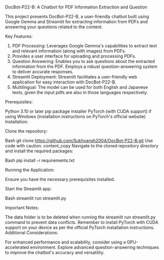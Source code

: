 DocBot-P22-B: A Chatbot for PDF Information Extraction and Question 

This project presents DocBot-P22-B, a user-friendly chatbot built using Google Gemma and Streamlit for extracting information from PDFs and answering your questions related to the content.

Key Features:

1. PDF Processing:
Leverages Google Gemma's capabilities to extract text and relevant information (along with images) from PDFs.
2. Provides a user interface for uploading and processing PDFs.
3. Question Answering:
Enables you to ask questions about the extracted information from the PDF.
Employs a robust question-answering system to deliver accurate responses.
4. Streamlit Deployment:
Streamlit facilitates a user-friendly web application for easy interaction with DocBot-P22-B.
5. Multilingual: The model can be used for both English and Japanese texts, given the input pdfs are also in those languages respectively.

Prerequisites:

Python 3.10 or later
pip package installer
PyTorch (with CUDA support) if using Windows (installation instructions on PyTorch's official website)
Installation:

Clone the repository:

Bash
git clone https://github.com/Sukhvansh2004/DocBot-P22-B.git
Use code with caution.
content_copy
Navigate to the cloned repository directory and install the required packages:

Bash
pip install -r requirements.txt

Running the Application:

Ensure you have the necessary prerequisites installed.

Start the Streamlit app:

Bash
streamlit run streamlit.py

Important Notes:

The data folder is to be deleted when running the streamlit run streamlit.py command to prevent data conflicts.
Remember to install PyTorch with CUDA support on your device as per the official PyTorch installation instructions.
Additional Considerations:

For enhanced performance and scalability, consider using a GPU-accelerated environment.
Explore advanced question-answering techniques to improve the chatbot's accuracy and versatility.